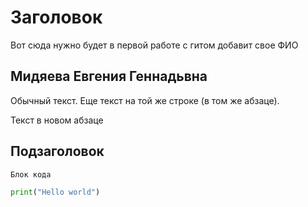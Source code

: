 # Заголовок

Вот сюда нужно будет в первой работе с гитом добавит свое ФИО

## Мидяева Евгения Геннадьвна

Обычный текст.
Еще текст на той же строке (в том же абзаце).

Текст в новом абзаце

## Подзаголовок

```
Блок кода
```

```python
print("Hello world")
```
